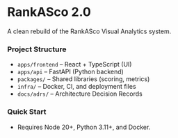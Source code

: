 # RankASco 2.0

A clean rebuild of the RankASco Visual Analytics system.

### Project Structure
- `apps/frontend` – React + TypeScript (UI)
- `apps/api` – FastAPI (Python backend)
- `packages/` – Shared libraries (scoring, metrics)
- `infra/` – Docker, CI, and deployment files
- `docs/adrs/` – Architecture Decision Records

### Quick Start
- Requires Node 20+, Python 3.11+, and Docker.

